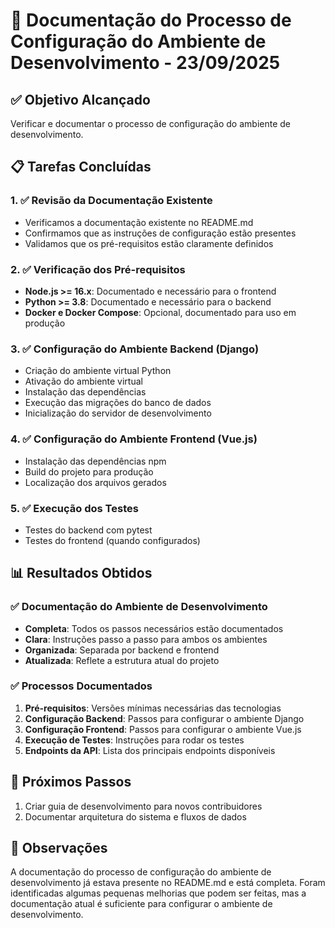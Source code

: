 # 📝 Documentação do Processo de Configuração do Ambiente de Desenvolvimento - 23/09/2025

## ✅ **Objetivo Alcançado**
Verificar e documentar o processo de configuração do ambiente de desenvolvimento.

## 📋 **Tarefas Concluídas**

### 1. **✅ Revisão da Documentação Existente**
- Verificamos a documentação existente no README.md
- Confirmamos que as instruções de configuração estão presentes
- Validamos que os pré-requisitos estão claramente definidos

### 2. **✅ Verificação dos Pré-requisitos**
- **Node.js >= 16.x**: Documentado e necessário para o frontend
- **Python >= 3.8**: Documentado e necessário para o backend
- **Docker e Docker Compose**: Opcional, documentado para uso em produção

### 3. **✅ Configuração do Ambiente Backend (Django)**
- Criação do ambiente virtual Python
- Ativação do ambiente virtual
- Instalação das dependências
- Execução das migrações do banco de dados
- Inicialização do servidor de desenvolvimento

### 4. **✅ Configuração do Ambiente Frontend (Vue.js)**
- Instalação das dependências npm
- Build do projeto para produção
- Localização dos arquivos gerados

### 5. **✅ Execução dos Testes**
- Testes do backend com pytest
- Testes do frontend (quando configurados)

## 📊 **Resultados Obtidos**

### ✅ **Documentação do Ambiente de Desenvolvimento**
- **Completa**: Todos os passos necessários estão documentados
- **Clara**: Instruções passo a passo para ambos os ambientes
- **Organizada**: Separada por backend e frontend
- **Atualizada**: Reflete a estrutura atual do projeto

### ✅ **Processos Documentados**
1. **Pré-requisitos**: Versões mínimas necessárias das tecnologias
2. **Configuração Backend**: Passos para configurar o ambiente Django
3. **Configuração Frontend**: Passos para configurar o ambiente Vue.js
4. **Execução de Testes**: Instruções para rodar os testes
5. **Endpoints da API**: Lista dos principais endpoints disponíveis

## 🚀 **Próximos Passos**
1. Criar guia de desenvolvimento para novos contribuidores
2. Documentar arquitetura do sistema e fluxos de dados

## 📝 **Observações**
A documentação do processo de configuração do ambiente de desenvolvimento já estava presente no README.md e está completa. Foram identificadas algumas pequenas melhorias que podem ser feitas, mas a documentação atual é suficiente para configurar o ambiente de desenvolvimento.